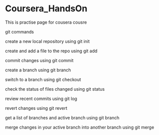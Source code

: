 # Coursera_HandsOn
This is   practise page for  cousera  cousre

git commands 

create a new local repository using git init

create and add a file to the repo using git add

commit changes using git commit

create a branch using git branch

switch to a branch using git checkout

check the status of files changed using git status

review recent commits using git log

revert changes using git revert

get a list of branches and active branch using git branch

merge changes in your active branch into another branch using git merge
